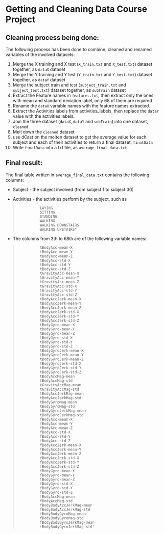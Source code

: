 Getting and Cleaning Data Course Project
========================================

Cleaning process being done:
-----------------------------

The following process has been done to combine, cleaned and renamed variables of the involved datasets:

1. Merge the X training and X test (`X_train.txt` and `X_test.txt`) dataset together, as `dataX` dataset
2. Merge the Y training and Y test (`Y_train.txt` and `Y_test.txt`) dataset together, as `dataY` dataset
3. Merge the subject train and test (`subject_train.txt` and `subject_test.txt`) dataset together, as `subTrain` dataset
3. Extract the Feature names in `features.txt`, then extract only the ones with mean and standard deviation label, only 68 of them are required
4. Rename the `dataX` variable names with the feature names extracted.
5. Extract the Activities labels from activities_labels, then replace the `dataY` value with the activities labels.
6. Join the three dataset (`dataX`, `dataY` and `subTrain`) into one dataset, `cleaned`
7. Melt down the `cleaned` dataset
8. use dCast on the molten dataset to get the average value for each subject and each of their activities to return a final dataset, `finalData`
9. Write `finalData` into a txt file, as `average_final_data.txt`.


Final result:
-----------------

The final table written in `average_final_data.txt` contains the following columns:

* Subject - the subject involved (from subject 1 to subject 30)

* Activities - the activities perform by the subject, such as
>				LAYING
>				SITTING
>				STANDING
>				WALKING
>				WALKING DOWNSTAIRS
>				WALKING UPSTAIRS" 

* The columns from 3th to 68th are of the following variable names:

> 				tBodyAcc-mean-X
> 				tBodyAcc-mean-Y
> 				tBodyAcc-mean-Z
> 				tBodyAcc-std-X
> 				tBodyAcc-std-Y
> 				tBodyAcc-std-Z
> 				tGravityAcc-mean-X
> 				tGravityAcc-mean-Y
> 				tGravityAcc-mean-Z
> 				tGravityAcc-std-X
> 				tGravityAcc-std-Y
> 				tGravityAcc-std-Z
> 				tBodyAccJerk-mean-X
> 				tBodyAccJerk-mean-Y
> 				tBodyAccJerk-mean-Z
> 				tBodyAccJerk-std-X
> 				tBodyAccJerk-std-Y
> 				tBodyAccJerk-std-Z
> 				tBodyGyro-mean-X
> 				tBodyGyro-mean-Y
> 				tBodyGyro-mean-Z
> 				tBodyGyro-std-X
> 				tBodyGyro-std-Y
> 				tBodyGyro-std-Z
> 				tBodyGyroJerk-mean-X
> 				tBodyGyroJerk-mean-Y
> 				tBodyGyroJerk-mean-Z
> 				tBodyGyroJerk-std-X
> 				tBodyGyroJerk-std-Y
> 				tBodyGyroJerk-std-Z
> 				tBodyAccMag-mean
> 				tBodyAccMag-std
> 				tGravityAccMag-mean
> 				tGravityAccMag-std
> 				tBodyAccJerkMag-mean
> 				tBodyAccJerkMag-std
> 				tBodyGyroMag-mean
> 				tBodyGyroMag-std
> 				tBodyGyroJerkMag-mean
> 				tBodyGyroJerkMag-std
> 				fBodyAcc-mean-X
> 				fBodyAcc-mean-Y
> 				fBodyAcc-mean-Z
> 				fBodyAcc-std-X
> 				fBodyAcc-std-Y
> 				fBodyAcc-std-Z
> 				fBodyAccJerk-mean-X
> 				fBodyAccJerk-mean-Y
> 				fBodyAccJerk-mean-Z
> 				fBodyAccJerk-std-X
> 				fBodyAccJerk-std-Y
> 				fBodyAccJerk-std-Z
> 				fBodyGyro-mean-X
> 				fBodyGyro-mean-Y
> 				fBodyGyro-mean-Z
> 				fBodyGyro-std-X
> 				fBodyGyro-std-Y
> 				fBodyGyro-std-Z
> 				fBodyAccMag-mean
> 				fBodyAccMag-std
> 				fBodyBodyAccJerkMag-mean
> 				fBodyBodyAccJerkMag-std
> 				fBodyBodyGyroMag-mean
> 				fBodyBodyGyroMag-std
> 				fBodyBodyGyroJerkMag-mean
> 				fBodyBodyGyroJerkMag-std"
